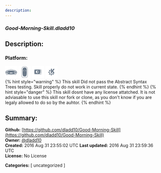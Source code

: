 ```yaml
---
description: 
---
```


### _Good-Morning-Skill.dladd10_  
## Description:  
  
  
  
### Platform:  
 ![Mark I](../.gitbook/assets/mark-1-icon.png)  ![Mark II](../.gitbook/assets/mark-2-icon.png)  ![Picroft](../.gitbook/assets/picroft-icon.png)  ![plasmoid](../.gitbook/assets/kde.png)   
{% hint style="warning" %}
This skill Did not pass the Abstract Syntax Trees testing. Skill properly do not work in current state.
{% endhint %}
{% hint style="danger" %}
This skill dosnt have any license attatched. It is not adviasable to use this skill nor fork or clone, as you don't know if you are legaly allowed to do so by the auhtor.
{% endhint %}
  
## Summary:  
**Github:** [https://github.com/dladd10/Good-Morning-Skill](https://github.com/dladd10/Good-Morning-Skill)  
**Owner:** [@dladd10](https://github.com/dladd10)  
**Created:** 2016 Aug 31 23:55:02 UTC  **Last updated:** 2016 Aug 31 23:59:36 UTC  
**License:** No License  
  
**Categories:** [ uncategorized ]   
